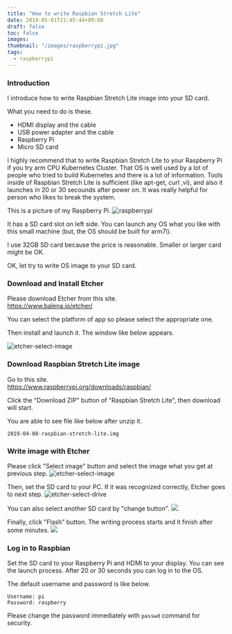 ```yaml
---
title: "How to write Raspbian Stretch Lite"
date: 2019-05-01T21:45:44+09:00
draft: false
toc: false
images:
thumbnail: "/images/raspberrypi.jpg"
tags:
  - raspberrypi
---
```


### Introduction

I introduce how to write Raspbian Stretch Lite image into your SD card.

What you need to do is these.

- HDMI display and the cable
- USB power adapter and the cable
- Raspberry Pi
- Micro SD card

I highly recommend that to write Raspbian Stretch Lite to your Raspberry Pi if you try arm CPU Kubernetes Cluster. That OS is well used by a lot of people who tried to build Kubernetes and there is a lot of information. Tools inside of Raspbian Stretch Lite is sufficient (like apt-get, curl ,vi), and also it launches in 20 or 30 secounds after power on. It was really helpful for person who likes to break the system.

This is a picture of my Raspberry Pi.
![raspberrypi](/images/raspberrypi.jpg)

It has a SD card slot on left side. You can launch any OS what you like with this small machine (but, the OS should be built for arm7l).

I use 32GB SD card because the price is reasonable. Smaller or larger card might be OK.

OK, let try to write OS image to your SD card.

### Download and Install Etcher

Please download Etcher from this site.  
https://www.balena.io/etcher/

You can select the platform of app so please select the appropriate one.

Then install and launch it. The window like below appears.

![etcher-select-image](/images/etcher-select-image.png)

### Download Raspbian Stretch Lite image

Go to this site.  
https://www.raspberrypi.org/downloads/raspbian/

Click the "Download ZIP" button of "Raspbian Stretch Lite", then download will start.

You are able to see file like below after unzip it.
```
2019-04-08-raspbian-stretch-lite.img
```

### Write image with Etcher

Please click "Select image" button and select the image what you get at previous step.
![etcher-select-image](/images/etcher-select-image.png)

Then, set the SD card to your PC. If it was recognized correctly, Etcher goes to next step.
![etcher-select-drive](/images/etcher-select-drive.png)

You can also select another SD card by "change button".
![](/images/etcher-change-drive.png)

Finally, click "Flash" button. The writing process starts and it finish after some minutes.
![](/images/etcher-flash.png)

### Log in to Raspbian

Set the SD card to your Raspberry Pi and HDMI to your display. You can see the launch process. After 20 or 30 seconds you can log in to the OS.

The default username and password is like below.
```
Username: pi
Password: raspberry
```

Please change the password immediately with `passwd` command for security.

